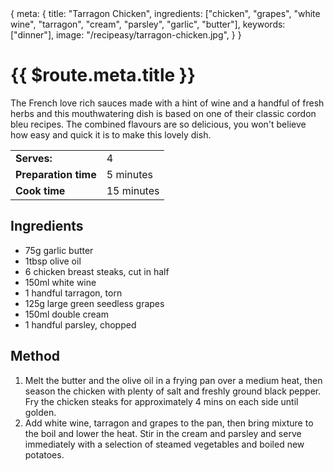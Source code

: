 <route>
{
  meta: {
    title: "Tarragon Chicken",
    ingredients: ["chicken", "grapes", "white wine", "tarragon", "cream", "parsley", "garlic", "butter"],
    keywords: ["dinner"],
    image: "/recipeasy/tarragon-chicken.jpg",
  }
}
</route>

<Layout>

<RecipeImage :src="$route.meta.image" :alt="$route.meta.title" />

# {{ $route.meta.title }}

The French love rich sauces made with a hint of wine and a handful of fresh herbs and this mouthwatering dish is based on one of their classic cordon bleu recipes. The combined flavours are so delicious, you won't believe how easy and quick it is to make this lovely dish.

|                      |            |
| -------------------- | ---------- |
| **Serves:**          | 4          |
| **Preparation time** | 5 minutes  |
| **Cook time**        | 15 minutes |

## Ingredients

- 75g garlic butter
- 1tbsp olive oil
- 6 chicken breast steaks, cut in half
- 150ml white wine
- 1 handful tarragon, torn
- 125g large green seedless grapes
- 150ml double cream
- 1 handful parsley, chopped

## Method

1. Melt the butter and the olive oil in a frying pan over a medium heat, then season the chicken with plenty of salt and freshly ground black pepper. Fry the chicken steaks for approximately 4 mins on each side until golden.
2. Add white wine, tarragon and grapes to the pan, then bring mixture to the boil and lower the heat. Stir in the cream and parsley and serve immediately with a selection of steamed vegetables and boiled new potatoes.

</Layout>
